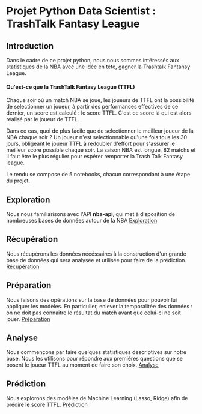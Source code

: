 
# Projet Python Data Scientist : TrashTalk Fantasy League

## Introduction

Dans le cadre de ce projet python, nous nous sommes intéressés aux statistiques de la NBA avec une idée en tête, gagner la 
Trashtalk Fantansy League. 
#### Qu'est-ce que la TrashTalk Fantasy League (TTFL)
Chaque soir où un match NBA se joue, les joueurs de TTFL ont la possibilité de selectionner un joueur, à partir des performances effectives
de ce dernier, un score est calculé : le score TTFL. C'est ce score là qui est alors réalisé par le joueur de TTFL.

Dans ce cas, quoi de plus facile que de selectionner le meilleur joueur de la NBA chaque soir ?
Un joueur n'est selectionnable qu'une fois tous les 30 jours, obligeant le joueur TTFL à redoubler d'effort pour s'assurer le meilleur score possible chaque soir. La saison NBA est longue, 82 matchs et il faut être le plus régulier pour espérer remporter la Trash Talk Fantasy league.

Le rendu se compose de 5 notebooks, chacun correspondant à une étape du projet.

## Exploration
Nous nous familiarisons avec l'API **nba-api**, qui met à disposition de nombreuses bases de données autour de la NBA
[Exploration](<../master/rendu/1 - Exploration.ipynb>)

## Récupération
Nous récupérons les données nécéssaires à la construction d'un grande base de données qui sera analysée et utilisée pour faire de la prédiction.
[Récupération](<../master/rendu/2 - Récupération.ipynb>)

## Préparation
Nous faisons des opérations sur la base de données pour pouvoir lui appliquer les modèles. En particulier, enlever la temporalitée des données : on ne doit pas connaitre le résultat du match avant que celui-ci ne soit jouer. 
[Préparation](<../master/rendu/3 - Préparation.ipynb>)

## Analyse 
Nous commençons par faire quelques statistiques descriptives sur notre base. Nous les utilisons pour répondre aux premières questions que se posent le joueur TTFL au moment de faire son choix.
[Analyse](<../master/rendu/4 - Analyse.ipynb>)

## Prédiction
Nous explorons des modèles de Machine Learning (Lasso, Ridge) afin de prédire le score TTFL.
[Prédiction](<../master/rendu/5 - Modèles.ipynb>)


```python

```
